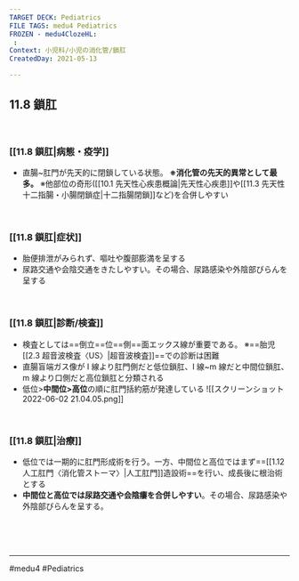 ```yaml
---
TARGET DECK: Pediatrics
FILE TAGS: medu4 Pediatrics
FROZEN - medu4ClozeHL:
 : 
Context: 小児科/小児の消化管/鎖肛
CreatedDay: 2021-05-13

---
```


## 11.8 鎖肛

<br>

### [[11.8 鎖肛|病態・疫学]]
* 直腸~肛門が先天的に閉鎖している状態。
**※消化管の先天的異常として最多。**
※他部位の奇形([[10.1 先天性心疾患概論|先天性心疾患]]や[[11.3 先天性十二指腸・小腸閉鎖症|十二指腸閉鎖]]など)を合併しやすい

<br>

### [[11.8 鎖肛|症状]]
* 胎便排泄がみられず、嘔吐や腹部膨満を呈する
* 尿路交通や会陰交通をきたしやすい。その場合、尿路感染や外陰部びらんを呈する

<br>

### [[11.8 鎖肛|診断/検査]]
* 検査としては==倒立==位==側==面エックス線が重要である。
※==胎児[[2.3 超音波検査〈US〉|超音波検査]]==での診断は困難
* 直腸盲端ガス像が I 線より肛門側だと低位鎖肛、I 線~m 線だと中間位鎖肛、m 線より口側だと高位鎖肛と分類される
* 低位>**中間位>高位**の順に肛門括約筋が発達している
![[スクリーンショット 2022-06-02 21.04.05.png]]
<!--ID: 1620898238761-->


<br>

### [[11.8 鎖肛|治療]]
* 低位では一期的に肛門形成術を行う。一方、中間位と高位ではまず==[[1.12 人工肛門〈消化管ストーマ〉|人工肛門]]造設術==を行い、成長後に根治術とする
* **中間位と高位では尿路交通や会陰瘻を合併しやすい**。その場合、尿路感染や外陰部びらんを呈する。
<!--ID: 1620898238766-->


<br><br><br>

---
#medu4 #Pediatrics
